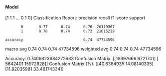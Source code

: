 #### Model
[1 1 1 ... 0 1 0]
Classification Report:
              precision    recall  f1-score   support

           0       0.77      0.74      0.76  26119367
           1       0.70      0.74      0.72  21615229

    accuracy                           0.74  47734596
   macro avg       0.74      0.74      0.74  47734596
weighted avg       0.74      0.74      0.74  47734596

Accuracy: 0.7409823684272933
Confusion Matrix:
[[19397666  6721701]
 [ 5642401 15972828]]
Confusion Matrix (%):
[[40.6364935  14.08140335]
 [11.82035981 33.46174334]]
